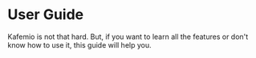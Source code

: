 # User Guide

Kafemio is not that hard. But, if you want to learn all the features or don't know how to use it, this guide will help you.